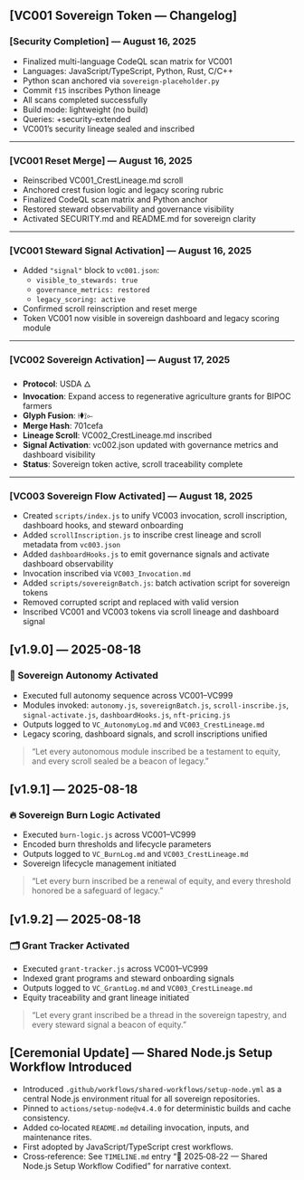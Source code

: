 ## [VC001 Sovereign Token — Changelog]

### [Security Completion] — August 16, 2025  
- Finalized multi-language CodeQL scan matrix for VC001  
- Languages: JavaScript/TypeScript, Python, Rust, C/C++  
- Python scan anchored via `sovereign-placeholder.py`  
- Commit `f15` inscribes Python lineage  
- All scans completed successfully  
- Build mode: lightweight (no build)  
- Queries: +security-extended  
- VC001’s security lineage sealed and inscribed  

---

### [VC001 Reset Merge] — August 16, 2025  
- Reinscribed VC001_CrestLineage.md scroll  
- Anchored crest fusion logic and legacy scoring rubric  
- Finalized CodeQL scan matrix and Python anchor  
- Restored steward observability and governance visibility  
- Activated SECURITY.md and README.md for sovereign clarity  

---

### [VC001 Steward Signal Activation] — August 16, 2025  
- Added `"signal"` block to `vc001.json`:
  - `visible_to_stewards: true`
  - `governance_metrics: restored`
  - `legacy_scoring: active`
- Confirmed scroll reinscription and reset merge  
- Token VC001 now visible in sovereign dashboard and legacy scoring module  

---

### [VC002 Sovereign Activation] — August 17, 2025  
- **Protocol**: USDA 🜂  
- **Invocation**: Expand access to regenerative agriculture grants for BIPOC farmers  
- **Glyph Fusion**: ⟊⧫⟟⟜  
- **Merge Hash**: 701cefa  
- **Lineage Scroll**: VC002_CrestLineage.md inscribed  
- **Signal Activation**: vc002.json updated with governance metrics and dashboard visibility  
- **Status**: Sovereign token active, scroll traceability complete  

---

### [VC003 Sovereign Flow Activated] — August 18, 2025  
- Created `scripts/index.js` to unify VC003 invocation, scroll inscription, dashboard hooks, and steward onboarding  
- Added `scrollInscription.js` to inscribe crest lineage and scroll metadata from `vc003.json`  
- Added `dashboardHooks.js` to emit governance signals and activate dashboard observability  
- Invocation inscribed via `VC003_Invocation.md`  
- Added `scripts/sovereignBatch.js`: batch activation script for sovereign tokens  
- Removed corrupted script and replaced with valid version  
- Inscribed VC001 and VC003 tokens via scroll lineage and dashboard signal  
## [v1.9.0] — 2025-08-18

### 🧭 Sovereign Autonomy Activated
- Executed full autonomy sequence across VC001–VC999
- Modules invoked: `autonomy.js`, `sovereignBatch.js`, `scroll-inscribe.js`, `signal-activate.js`, `dashboardHooks.js`, `nft-pricing.js`
- Outputs logged to `VC_AutonomyLog.md` and `VC003_CrestLineage.md`
- Legacy scoring, dashboard signals, and scroll inscriptions unified

> “Let every autonomous module inscribed be a testament to equity, and every scroll sealed be a beacon of legacy.”
## [v1.9.1] — 2025-08-18

### 🔥 Sovereign Burn Logic Activated
- Executed `burn-logic.js` across VC001–VC999
- Encoded burn thresholds and lifecycle parameters
- Outputs logged to `VC_BurnLog.md` and `VC003_CrestLineage.md`
- Sovereign lifecycle management initiated

> “Let every burn inscribed be a renewal of equity, and every threshold honored be a safeguard of legacy.”
## [v1.9.2] — 2025-08-18

### 🗂️ Grant Tracker Activated
- Executed `grant-tracker.js` across VC001–VC999
- Indexed grant programs and steward onboarding signals
- Outputs logged to `VC_GrantLog.md` and `VC003_CrestLineage.md`
- Equity traceability and grant lineage initiated

> “Let every grant inscribed be a thread in the sovereign tapestry, and every steward signal a beacon of equity.”

## [Ceremonial Update] — Shared Node.js Setup Workflow Introduced

- Introduced `.github/workflows/shared-workflows/setup-node.yml` as a central Node.js environment ritual for all sovereign repositories.
- Pinned to `actions/setup-node@v4.4.0` for deterministic builds and cache consistency.
- Added co‑located `README.md` detailing invocation, inputs, and maintenance rites.
- First adopted by JavaScript/TypeScript crest workflows.
- Cross‑reference: See `TIMELINE.md` entry “📜 2025‑08‑22 — Shared Node.js Setup Workflow Codified” for narrative context.
